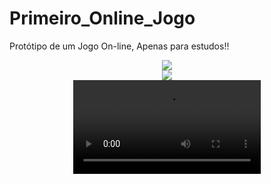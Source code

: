 # Primeiro_Online_Jogo 
 Protótipo de um Jogo On-line, Apenas para estudos!! 

<div align="center">
<img max-width="500" src= "https://github.com/Sam1536/Primeiro_Online_Jogo-/assets/89424721/b6bf2c88-10ec-425e-b52d-b3322bd7e54a"/>
 </div>

 <div align="center">
<img max-width="500" src= "https://github.com/Sam1536/Primeiro_Online_Jogo-/assets/89424721/eedab778-366a-4e5d-9115-c152ee8f9782"/>
 </div>

  <div align="center">
<video max-width="500" src= "https://github.com/Sam1536/Primeiro_Online_Jogo-/assets/89424721/ac9d8a54-a1af-44b3-abef-20d44852eccc"/>
 </div>

 





